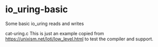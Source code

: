 # io_uring-basic
Some basic io_uring reads and writes

cat-uring.c  This is just an example copied from https://unixism.net/loti/low_level.html to test the compiler and support.



